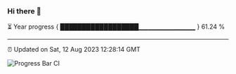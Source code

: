 ### Hi there 👋

⏳ Year progress { ██████████████████▁▁▁▁▁▁▁▁▁▁▁▁ } 61.24 %

---

⏰ Updated on Sat, 12 Aug 2023 12:28:14 GMT

![Progress Bar CI](https://github.com/ZhaoGui/ZhaoGui/workflows/Progress%20Bar%20CI/badge.svg)
